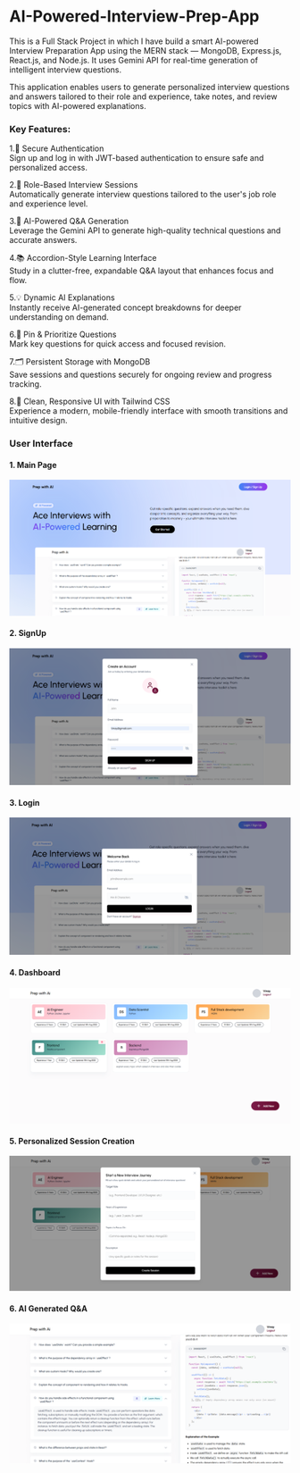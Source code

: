 # AI-Powered-Interview-Prep-App
This is a Full Stack Project in which I have build a smart AI-powered Interview Preparation App using the MERN stack — MongoDB, Express.js, React.js, and Node.js. It uses Gemini API for real-time generation of intelligent interview questions.

This application enables users to generate personalized interview questions and answers tailored to their role and experience, take notes, and review topics with AI-powered explanations.

<h3>Key Features:</h3>

1.🔐 Secure Authentication<br>
Sign up and log in with JWT-based authentication to ensure safe and personalized access.

2.🎯 Role-Based Interview Sessions<br>
Automatically generate interview questions tailored to the user's job role and experience level.

3.🧠 AI-Powered Q&A Generation<br>
Leverage the Gemini API to generate high-quality technical questions and accurate answers.

4.📚 Accordion-Style Learning Interface<br>
Study in a clutter-free, expandable Q&A layout that enhances focus and flow.

5.💡 Dynamic AI Explanations<br>
Instantly receive AI-generated concept breakdowns for deeper understanding on demand.

6.📌 Pin & Prioritize Questions<br>
Mark key questions for quick access and focused revision.

7.🗂️ Persistent Storage with MongoDB<br>
Save sessions and questions securely for ongoing review and progress tracking.

8.🎨 Clean, Responsive UI with Tailwind CSS<br>
Experience a modern, mobile-friendly interface with smooth transitions and intuitive design.

<h3>User Interface</h3>
<h4>1. Main Page</h4>
<img src="https://github.com/virusvinay/Prep_with_AI/blob/main/InterviewPrepAI_Screenshots/MainPage.png"/><br>

<h4>2. SignUp</h4>
<img src="https://github.com/virusvinay/Prep_with_AI/blob/main/InterviewPrepAI_Screenshots/Signup.png"/><br>

<h4>3. Login</h4>
<img src="https://github.com/virusvinay/Prep_with_AI/blob/main/InterviewPrepAI_Screenshots/Login.png" /><br>

<h4>4. Dashboard</h4>
<img src="https://github.com/virusvinay/Prep_with_AI/blob/main/InterviewPrepAI_Screenshots/Dashboard.png" /><br>

<h4>5. Personalized Session Creation</h4>
<img src="https://github.com/virusvinay/Prep_with_AI/blob/main/InterviewPrepAI_Screenshots/SessionCreation.png" /><br>

<h4>6. AI Generated Q&A</h4>
<img src="https://github.com/virusvinay/Prep_with_AI/blob/main/InterviewPrepAI_Screenshots/AIGeneratedQ%26A.png" /><br>


